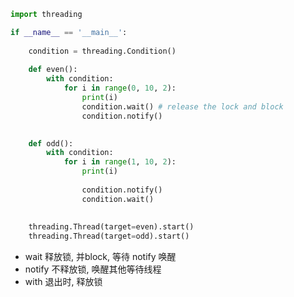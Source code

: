 
```python
import threading

if __name__ == '__main__':
	
	condition = threading.Condition()
	
	def even():
		with condition:
			for i in range(0, 10, 2):
				print(i)
				condition.wait() # release the lock and block
				condition.notify()
				

	def odd():
		with condition:
			for i in range(1, 10, 2):
				print(i)
				
				condition.notify()
				condition.wait()
			
			
	threading.Thread(target=even).start()
	threading.Thread(target=odd).start()
```

* wait 释放锁, 并block, 等待 notify 唤醒
* notify 不释放锁, 唤醒其他等待线程
* with 退出时, 释放锁